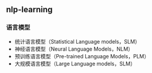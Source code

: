 ## nlp-learning
### 语言模型
+ 统计语言模型（Statistical Language models，SLM）<br>
+ 神经语言模型（Neural Language Models，NLM）<br>
+ 预训练语言模型（Pre-trained Language Models，PLM）<br>
+ 大规模语言模型（Large Language models，SLM）<br>
